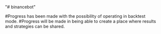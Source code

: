 "# binancebot" 

#Progress has been made with the possibility of operating in backtest mode.
#Progress will be made in being able to create a place where results and strategies can be shared.
